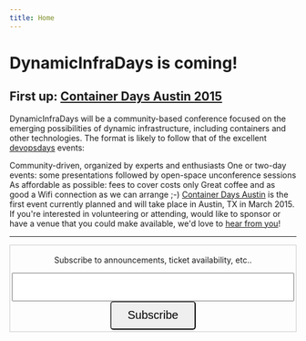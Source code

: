 ```yaml
---
title: Home
---
```


# DynamicInfraDays is coming!
## First up: **[Container Days Austin 2015](http://dynamicinfradays.org/events/2015-austin/)**

DynamicInfraDays will be a community-based conference focused on the emerging possibilities of dynamic infrastructure, including containers and other technologies. The format is likely to follow that of the excellent [devopsdays](http://devopsdays.org/) events:

Community-driven, organized by experts and enthusiasts
One or two-day events: some presentations followed by open-space unconference sessions
As affordable as possible: fees to cover costs only
Great coffee and as good a Wifi connection as we can arrange ;-)
[Container Days Austin](http://dynamicinfradays.org/events/2015-austin/) is the first event currently planned and will take place in Austin, TX in March 2015.   
If you're interested in volunteering or attending, would like to sponsor or have a venue that you could make available, we'd love to [hear from you](mailto:info@dynamicinfradays.org)!

-----

<form style="border:1px solid #ccc;padding:3px;text-align:center;" action="https://tinyletter.com/anapsix" method="post" target="popupwindow" onsubmit="window.open('https://tinyletter.com/anapsix', 'popupwindow', 'scrollbars=yes,width=800,height=600');return true"><p><label for="tlemail">Subscribe to announcements, ticket availability, etc..</label></p><center><input type="text" style="width:100%;height:50px;text-align:center;font-size:20px" name="email" id="tlemail" /><input type="hidden" value="1" name="embed"/><input style="width:150px;height:50px;text-align:center;border-radius:5px;font-size:20px" type="submit" value="Subscribe" /></center></form>

